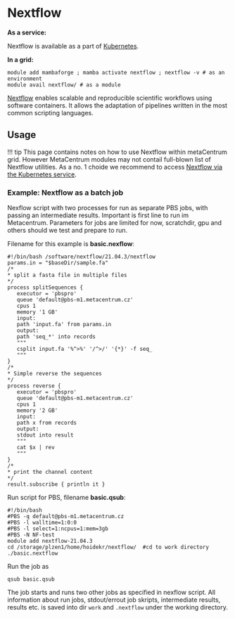 # Nextflow 

**As a service:**

Nextflow is available as a part of [Kubernetes](https://docs.cerit.io/docs/nextflow.html).
    
**In a grid:**

    module add mambaforge ; mamba activate nextflow ; nextflow -v # as an environment
    module avail nextflow/ # as a module

[Nextflow](https://www.nextflow.io/) enables scalable and reproducible scientific workflows using software containers. It allows the adaptation of pipelines written in the most common scripting languages. 

## Usage

!!! tip
    This page contains notes on how to use Nextflow within metaCentrum grid. However MetaCentrum modules may not contail full-blown list of Nextflow utilities. As a no. 1 choide we recommend to access [Nextflow via the Kubernetes service](https://docs.cerit.io/docs/nextflow.html).

### Example: Nextflow as a batch job

Nexflow script with two processes for run as separate PBS jobs, with passing an intermediate results. Important is first line to run im Metacentrum. Parameters for jobs are limited for now, scratchdir, gpu and others should we test and prepare to run.

Filename for this example is **basic.nexflow**:

```
#!/bin/bash /software/nextflow/21.04.3/nextflow
params.in = "$baseDir/sample.fa"
/*
* split a fasta file in multiple files
*/
process splitSequences {
   executor = 'pbspro'
   queue 'default@pbs-m1.metacentrum.cz'
   cpus 1
   memory '1 GB'
   input:
   path 'input.fa' from params.in
   output:
   path 'seq_*' into records
   """
   csplit input.fa '%^>%' '/^>/' '{*}' -f seq_
   """
}
/*
* Simple reverse the sequences
*/
process reverse {
   executor = 'pbspro'
   queue 'default@pbs-m1.metacentrum.cz'
   cpus 1
   memory '2 GB'
   input:
   path x from records
   output:
   stdout into result
   """
   cat $x | rev
   """
}
/*
* print the channel content
*/
result.subscribe { println it }
```

Run script for PBS, filename **basic.qsub**:

```
#!/bin/bash
#PBS -q default@pbs-m1.metacentrum.cz
#PBS -l walltime=1:0:0
#PBS -l select=1:ncpus=1:mem=3gb
#PBS -N NF-test
module add nextflow-21.04.3
cd /storage/plzen1/home/hoidekr/nextflow/  #cd to work directory
./basic.nextflow
```

Run the job as

    qsub basic.qsub

The job starts and runs two other jobs as specified in nexflow script. All information about run jobs, stdout/errout job skripts, intermediate results, results etc. is saved into dir `work` and `.nextflow` under the working directory. 


